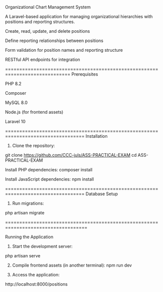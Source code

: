 Organizational Chart Management System

A Laravel-based application for managing organizational hierarchies with positions and reporting structures.


Create, read, update, and delete positions

Define reporting relationships between positions

Form validation for position names and reporting structure


RESTful API endpoints for integration


=============================================================================
Prerequisites

PHP 8.2 

Composer

MySQL 8.0

Node.js (for frontend assets)

Laravel 10

==================================================================================
Installation

1. Clone the repository: 

git clone https://github.com/CCC-juls/ASS-PRACTICAL-EXAM
cd ASS-PRACTICAL-EXAM


Install PHP dependencies:
composer install


Install JavaScript dependencies:
npm install


==================================================================================
Database Setup

1. Run migrations:

php artisan migrate

===================================================================================


Running the Application

1. Start the development server:

php artisan serve

2. Compile frontend assets (in another terminal):
    npm run dev

3. Access the application: 

http://localhost:8000/positions
